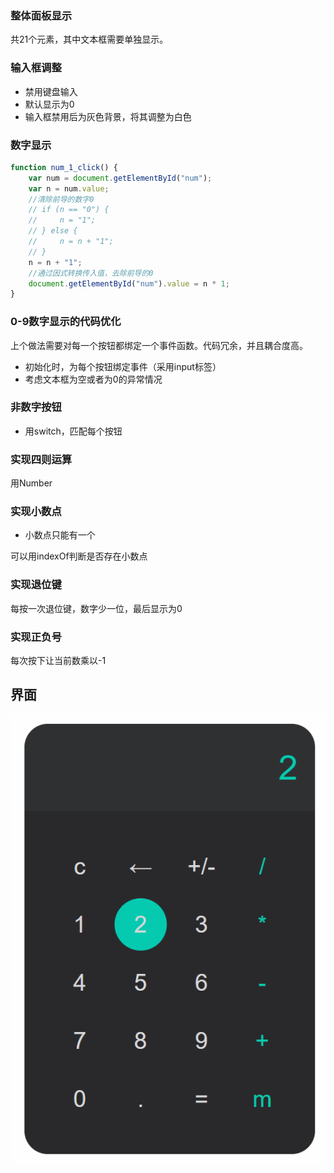 ### 整体面板显示
共21个元素，其中文本框需要单独显示。

### 输入框调整
- 禁用键盘输入
- 默认显示为0
- 输入框禁用后为灰色背景，将其调整为白色

### 数字显示
```javascript
function num_1_click() {
    var num = document.getElementById("num");
    var n = num.value;
    //清除前导的数字0
    // if (n == "0") {
    //     n = "1";
    // } else {
    //     n = n + "1";
    // }
    n = n + "1";
    //通过因式转换传入值，去除前导的0
    document.getElementById("num").value = n * 1;
}
```

### 0-9数字显示的代码优化
上个做法需要对每一个按钮都绑定一个事件函数。代码冗余，并且耦合度高。
- 初始化时，为每个按钮绑定事件（采用input标签）
- 考虑文本框为空或者为0的异常情况

### 非数字按钮
- 用switch，匹配每个按钮

### 实现四则运算
用Number

### 实现小数点
- 小数点只能有一个  

可以用indexOf判断是否存在小数点
### 实现退位键
每按一次退位键，数字少一位，最后显示为0

### 实现正负号
每次按下让当前数乘以-1

## 界面
![20200416172140](https://raw.githubusercontent.com/Dunky-Z/MarkdownImageBed/master/img/20200416172140.png)